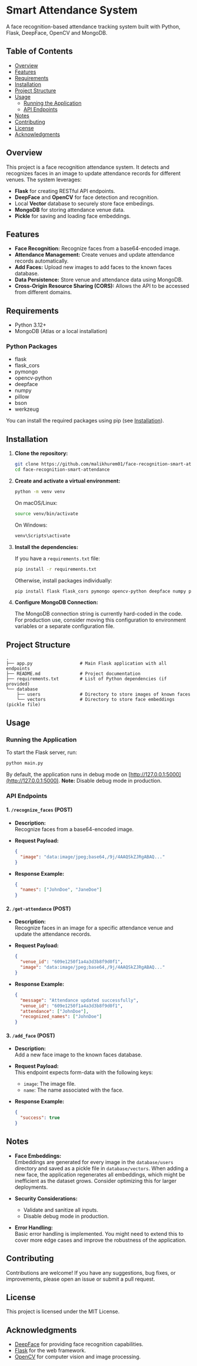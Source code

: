 # Smart Attendance System

A face recognition-based attendance tracking system built with Python, Flask, DeepFace, OpenCV and MongoDB.

## Table of Contents

- [Overview](#overview)
- [Features](#features)
- [Requirements](#requirements)
- [Installation](#installation)
- [Project Structure](#project-structure)
- [Usage](#usage)
  - [Running the Application](#running-the-application)
  - [API Endpoints](#api-endpoints)
- [Notes](#notes)
- [Contributing](#contributing)
- [License](#license)
- [Acknowledgments](#acknowledgments)

## Overview

This project is a face recognition attendance system. It detects and recognizes faces in an image to update attendance records for different venues. The system leverages:

- **Flask** for creating RESTful API endpoints.
- **DeepFace** and **OpenCV** for face detection and recognition.
- Local **Vector** database to securely store face embedings.
- **MongoDB** for storing attendance venue data.
- **Pickle** for saving and loading face embeddings.

## Features

- **Face Recognition:** Recognize faces from a base64-encoded image.
- **Attendance Management:** Create venues and update attendance records automatically.
- **Add Faces:** Upload new images to add faces to the known faces database.
- **Data Persistence:** Store venue and attendance data using MongoDB.
- **Cross-Origin Resource Sharing (CORS):** Allows the API to be accessed from different domains.

## Requirements

- Python 3.12+
- MongoDB (Atlas or a local installation)

### Python Packages

- flask
- flask\_cors
- pymongo
- opencv-python
- deepface
- numpy
- pillow
- bson
- werkzeug

You can install the required packages using pip (see [Installation](#installation)).

## Installation

1. **Clone the repository:**

   ```bash
   git clone https://github.com/malikhurem01/face-recognition-smart-attendance.git
   cd face-recognition-smart-attendance
   ```

2. **Create and activate a virtual environment:**

   ```bash
   python -m venv venv
   ```

   On macOS/Linux:

   ```bash
   source venv/bin/activate
   ```

   On Windows:

   ```bash
   venv\Scripts\activate
   ```

3. **Install the dependencies:**

   If you have a `requirements.txt` file:

   ```bash
   pip install -r requirements.txt
   ```

   Otherwise, install packages individually:

   ```bash
   pip install flask flask_cors pymongo opencv-python deepface numpy pillow bson werkzeug
   ```

4. **Configure MongoDB Connection:**

   The MongoDB connection string is currently hard-coded in the code. For production use, consider moving this configuration to environment variables or a separate configuration file.

## Project Structure

```
.
├── app.py                  # Main Flask application with all endpoints
├── README.md               # Project documentation
├── requirements.txt        # List of Python dependencies (if provided)
└── database
    ├── users               # Directory to store images of known faces
    └── vectors             # Directory to store face embeddings (pickle file)
```

## Usage

### Running the Application

To start the Flask server, run:

```bash
python main.py
```

By default, the application runs in debug mode on [http://127.0.0.1:5000](http://127.0.0.1:5000). **Note:** Disable debug mode in production.

### API Endpoints

#### 1. `/recognize_faces` (POST)

- **Description:**\
  Recognize faces from a base64-encoded image.

- **Request Payload:**

  ```json
  {
    "image": "data:image/jpeg;base64,/9j/4AAQSkZJRgABAQ..."
  }
  ```

- **Response Example:**

  ```json
  {
    "names": ["JohnDoe", "JaneDoe"]
  }
  ```

#### 2. `/get-attendance` (POST)

- **Description:**\
  Recognize faces in an image for a specific attendance venue and update the attendance records.

- **Request Payload:**

  ```json
  {
    "venue_id": "609e1250f1a4a3d3b8f9d0f1",  
    "image": "data:image/jpeg;base64,/9j/4AAQSkZJRgABAQ..."
  }
  ```

- **Response Example:**

  ```json
  {
    "message": "Attendance updated successfully",
    "venue_id": "609e1250f1a4a3d3b8f9d0f1",
    "attendance": ["JohnDoe"],
    "recognized_names": ["JohnDoe"]
  }
  ```

#### 3. `/add_face` (POST)

- **Description:**\
  Add a new face image to the known faces database.

- **Request Payload:**\
  This endpoint expects form-data with the following keys:

  - `image`: The image file.
  - `name`: The name associated with the face.

- **Response Example:**

  ```json
  {
    "success": true
  }
  ```

## Notes

- **Face Embeddings:**\
  Embeddings are generated for every image in the `database/users` directory and saved as a pickle file in `database/vectors`. When adding a new face, the application regenerates all embeddings, which might be inefficient as the dataset grows. Consider optimizing this for larger deployments.

- **Security Considerations:**

  - Validate and sanitize all inputs.
  - Disable debug mode in production.

- **Error Handling:**\
  Basic error handling is implemented. You might need to extend this to cover more edge cases and improve the robustness of the application.

## Contributing

Contributions are welcome! If you have any suggestions, bug fixes, or improvements, please open an issue or submit a pull request.

## License

This project is licensed under the MIT License.

## Acknowledgments

- [DeepFace](https://github.com/serengil/deepface) for providing face recognition capabilities.
- [Flask](https://flask.palletsprojects.com/) for the web framework.
- [OpenCV](https://opencv.org/) for computer vision and image processing.

